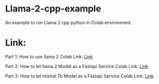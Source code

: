 # Llama-2-cpp-example
An example to run Llama 2 cpp python in Colab environment.

# Link:

Part 1: How to use llama 2
Colab Link: [Link](https://colab.research.google.com/github/LiuYuWei/Llama-2-cpp-example/blob/main/Llama-2-example.ipynb)

Part 2: How to let llama 2 Model as a Fastapi Service
Colab Link: [Link](https://colab.research.google.com/github/LiuYuWei/Llama-2-cpp-example/blob/main/Llama_2_FastAPI_Service_Colab_Example.ipynb)

Part 3: How to let mistral 7b Model as a Fastapi Service
Colab Link: [Link](https://colab.research.google.com/github/LiuYuWei/Llama-2-cpp-example/blob/main/Mistral_7b_FastAPI_Service_Colab_Example_External_Version.ipynb)
